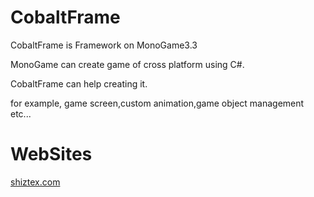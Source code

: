 # CobaltFrame
CobaltFrame is Framework on MonoGame3.3

MonoGame can create game of cross platform using C#.

CobaltFrame can help creating it.

for example, game screen,custom animation,game object management etc...

# WebSites
[shiztex.com](http://shiztex.com/?p=91)
